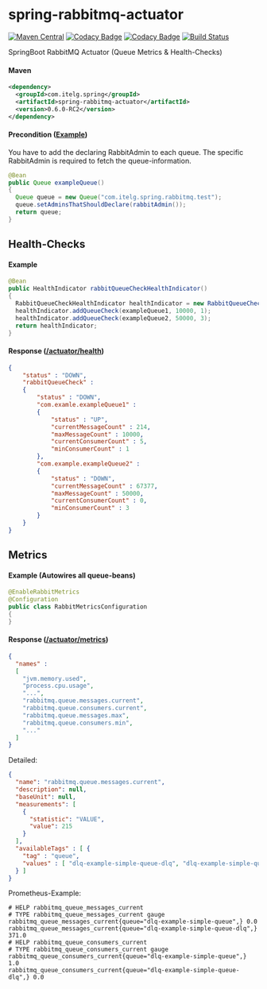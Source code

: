 spring-rabbitmq-actuator
========================

[![Maven Central](https://img.shields.io/maven-metadata/v/http/central.maven.org/maven2/com/itelg/spring/spring-rabbitmq-actuator/maven-metadata.xml.svg)](https://search.maven.org/#search%7Cgav%7C1%7Cg%3A%22com.itelg.spring%22%20AND%20a%3A%22spring-rabbitmq-actuator%22)
[![Codacy Badge](https://api.codacy.com/project/badge/grade/ab6ef73712914dabac91965fe49eb297)](https://www.codacy.com/app/eggers-julian/spring-rabbitmq-actuator)
[![Codacy Badge](https://api.codacy.com/project/badge/Coverage/ab6ef73712914dabac91965fe49eb297)](https://www.codacy.com/app/eggers-julian/spring-rabbitmq-actuator)
[![Build Status](https://travis-ci.org/julian-eggers/spring-rabbitmq-actuator.svg?branch=master)](https://travis-ci.org/julian-eggers/spring-rabbitmq-actuator)

SpringBoot RabbitMQ Actuator (Queue Metrics & Health-Checks)

#### Maven
```xml
<dependency>
  <groupId>com.itelg.spring</groupId>
  <artifactId>spring-rabbitmq-actuator</artifactId>
  <version>0.6.0-RC2</version>
</dependency>
```

#### Precondition ([Example](https://github.com/julian-eggers/spring-rabbitmq-dead-letter-queue-example/blob/master/src/main/java/com/itelg/spring/rabbitmq/example/configuration/RabbitConfiguration.java#L76))
You have to add the declaring RabbitAdmin to each queue.
The specific RabbitAdmin is required to fetch the queue-information.
```java
@Bean
public Queue exampleQueue()
{
  Queue queue = new Queue("com.itelg.spring.rabbitmq.test");
  queue.setAdminsThatShouldDeclare(rabbitAdmin());
  return queue;
}
```


## Health-Checks

#### Example
```java
@Bean
public HealthIndicator rabbitQueueCheckHealthIndicator()
{
  RabbitQueueCheckHealthIndicator healthIndicator = new RabbitQueueCheckHealthIndicator();
  healthIndicator.addQueueCheck(exampleQueue1, 10000, 1);
  healthIndicator.addQueueCheck(exampleQueue2, 50000, 3);
  return healthIndicator;
}
```

#### Response ([/actuator/health](http://docs.spring.io/spring-boot/docs/current/reference/html/production-ready-endpoints.html#production-ready-health))
```json
{
	"status" : "DOWN",
	"rabbitQueueCheck" : 
	{
		"status" : "DOWN",
		"com.examle.exampleQueue1" : 
		{
			"status" : "UP",
			"currentMessageCount" : 214,
			"maxMessageCount" : 10000,
			"currentConsumerCount" : 5,
			"minConsumerCount" : 1
		},
		"com.example.exampleQueue2" : 
		{
			"status" : "DOWN",
			"currentMessageCount" : 67377,
			"maxMessageCount" : 50000,
			"currentConsumerCount" : 0,
			"minConsumerCount" : 3
		}
	}
}
```


## Metrics

#### Example (Autowires all queue-beans)
```java
@EnableRabbitMetrics
@Configuration
public class RabbitMetricsConfiguration
{
}
```

#### Response ([/actuator/metrics](http://docs.spring.io/spring-boot/docs/current/reference/html/production-ready-metrics.html))
```json
{
  "names" : 
  [
    "jvm.memory.used",
    "process.cpu.usage",
    "...",  
    "rabbitmq.queue.messages.current",
    "rabbitmq.queue.consumers.current",
    "rabbitmq.queue.messages.max",
    "rabbitmq.queue.consumers.min",
    "..."    
  ]
}
```

Detailed:
```json
{
  "name": "rabbitmq.queue.messages.current",
  "description": null,
  "baseUnit": null,
  "measurements": [
    {
      "statistic": "VALUE",
      "value": 215
    }
  ],
  "availableTags" : [ {
    "tag" : "queue",
    "values" : [ "dlq-example-simple-queue-dlq", "dlq-example-simple-queue" ]
  } ]
}
```

Prometheus-Example:
```
# HELP rabbitmq_queue_messages_current  
# TYPE rabbitmq_queue_messages_current gauge
rabbitmq_queue_messages_current{queue="dlq-example-simple-queue",} 0.0
rabbitmq_queue_messages_current{queue="dlq-example-simple-queue-dlq",} 371.0
# HELP rabbitmq_queue_consumers_current  
# TYPE rabbitmq_queue_consumers_current gauge
rabbitmq_queue_consumers_current{queue="dlq-example-simple-queue",} 1.0
rabbitmq_queue_consumers_current{queue="dlq-example-simple-queue-dlq",} 0.0
```
